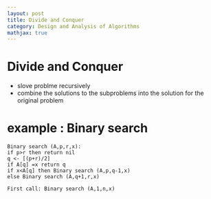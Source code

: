 ```yaml
---
layout: post
title: Divide and Conquer
category: Design and Analysis of Algorithms
mathjax: true
---
```


#  Divide and Conquer
- slove problme recursively
- combine the solutions to the subproblems into the solution for the original problem

# example : Binary search

    Binary search (A,p,r,x):
    if p>r then return nil
    q <- [(p+r)/2]
    if A[q] =x return q
    if x<A[q] then Binary search (A,p,q-1,x)
    else Binary search (A,q+1,r,x)

    First call: Binary search (A,1,n,x)

